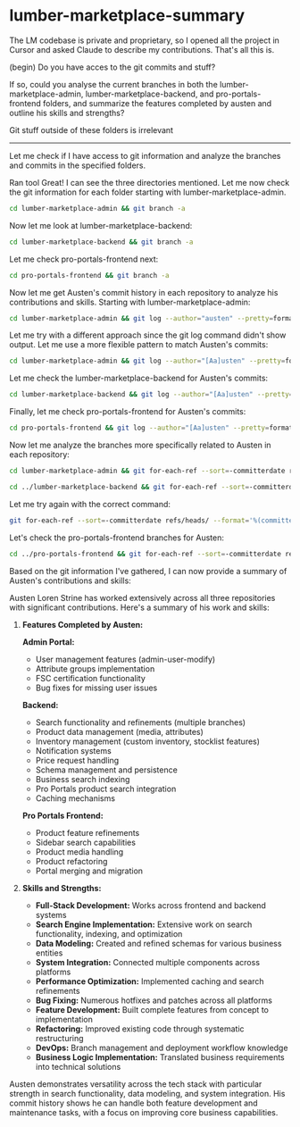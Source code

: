 # lumber-marketplace-summary
The LM codebase is private and proprietary, so I opened all the project in Cursor and asked Claude to describe my contributions. That's all this is.


(begin)
Do you have acces to the git commits and stuff?

If so, could you analyse the current branches in both the lumber-marketplace-admin, lumber-marketplace-backend, and pro-portals-frontend folders, and summarize the features completed by austen and outline his skills and strengths? 

Git stuff outside of these folders is irrelevant

----

Let me check if I have access to git information and analyze the branches and commits in the specified folders.

Ran tool
Great! I can see the three directories mentioned. Let me now check the git information for each folder starting with lumber-marketplace-admin.

```bash
cd lumber-marketplace-admin && git branch -a
```
Now let me look at lumber-marketplace-backend:

```bash
cd lumber-marketplace-backend && git branch -a
```
Let me check pro-portals-frontend next:

```bash
cd pro-portals-frontend && git branch -a
```
Now let me get Austen's commit history in each repository to analyze his contributions and skills. Starting with lumber-marketplace-admin:

```bash
cd lumber-marketplace-admin && git log --author="austen" --pretty=format:"%h - %an, %ad : %s" --date=short
```
Let me try with a different approach since the git log command didn't show output. Let me use a more flexible pattern to match Austen's commits:

```bash
cd lumber-marketplace-admin && git log --author="[Aa]usten" --pretty=format:"%h - %an, %ad : %s" --date=short
```
Let me check the lumber-marketplace-backend for Austen's commits:

```bash
cd lumber-marketplace-backend && git log --author="[Aa]usten" --pretty=format:"%h - %an, %ad : %s" --date=short
```
Finally, let me check pro-portals-frontend for Austen's commits:

```bash
cd pro-portals-frontend && git log --author="[Aa]usten" --pretty=format:"%h - %an, %ad : %s" --date=short
```
Now let me analyze the branches more specifically related to Austen in each repository:

```bash
cd lumber-marketplace-admin && git for-each-ref --sort=-committerdate refs/heads/ --format='%(committerdate:short) %(refname:short) %(authorname)' | grep -i austen
```

```bash
cd ../lumber-marketplace-backend && git for-each-ref --sort=-committerdate refs/heads/ --format='%(committerdate:short) %(refname:short) %(authorname)' | grep -i austen
```
Let me try again with the correct command:

```bash
git for-each-ref --sort=-committerdate refs/heads/ --format='%(committerdate:short) %(refname:short) %(authorname)' | grep -i austen
```
Let's check the pro-portals-frontend branches for Austen:

```bash
cd ../pro-portals-frontend && git for-each-ref --sort=-committerdate refs/heads/ --format='%(committerdate:short) %(refname:short) %(authorname)' | grep -i austen
```
Based on the git information I've gathered, I can now provide a summary of Austen's contributions and skills:

Austen Loren Strine has worked extensively across all three repositories with significant contributions. Here's a summary of his work and skills:

1. **Features Completed by Austen:**

   **Admin Portal:**
   - User management features (admin-user-modify)
   - Attribute groups implementation
   - FSC certification functionality
   - Bug fixes for missing user issues

   **Backend:**
   - Search functionality and refinements (multiple branches)
   - Product data management (media, attributes)
   - Inventory management (custom inventory, stocklist features)
   - Notification systems
   - Price request handling
   - Schema management and persistence
   - Business search indexing
   - Pro Portals product search integration
   - Caching mechanisms

   **Pro Portals Frontend:**
   - Product feature refinements
   - Sidebar search capabilities
   - Product media handling
   - Product refactoring
   - Portal merging and migration

2. **Skills and Strengths:**

   - **Full-Stack Development:** Works across frontend and backend systems
   - **Search Engine Implementation:** Extensive work on search functionality, indexing, and optimization
   - **Data Modeling:** Created and refined schemas for various business entities
   - **System Integration:** Connected multiple components across platforms
   - **Performance Optimization:** Implemented caching and search refinements
   - **Bug Fixing:** Numerous hotfixes and patches across all platforms
   - **Feature Development:** Built complete features from concept to implementation
   - **Refactoring:** Improved existing code through systematic restructuring
   - **DevOps:** Branch management and deployment workflow knowledge
   - **Business Logic Implementation:** Translated business requirements into technical solutions

Austen demonstrates versatility across the tech stack with particular strength in search functionality, data modeling, and system integration. His commit history shows he can handle both feature development and maintenance tasks, with a focus on improving core business capabilities.
